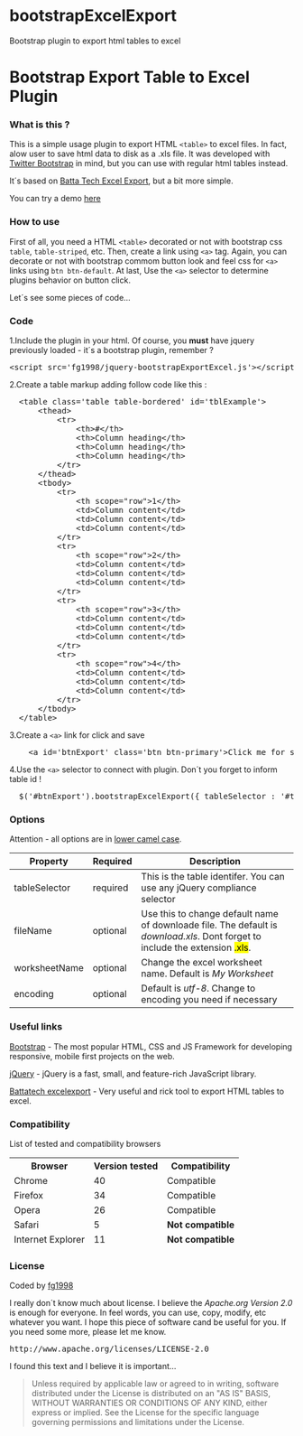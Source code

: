 # bootstrapExcelExport
Bootstrap plugin to export html tables to excel

<h1>Bootstrap Export Table to Excel Plugin</h1>
<h3>What is this ?</h3>

<p>This is a simple usage plugin to export HTML <code>&lt;table&gt;</code> to excel files. In fact, alow user to save html data to disk as a .xls file. It was developed with
<a href="http://getbootstrap.com/">Twitter Bootstrap</a> in mind, but you can use with regular html tables instead.
<p>It´s based on <a href="https://github.com/battatech/battatech_excelexport">Batta Tech Excel Export</a>, but a bit more simple.</p>

<p>You can try a demo <a href='http://www.cigi.com.br/bootstrapexcel/sample.html'>here</a></p>

<h3>How to use</h3>
<p>
First of all, you need a HTML <code>&lt;table&gt;</code> decorated or not with bootstrap css <code>table</code>, <code>table-striped</code>, etc.
Then, create a link using <code>&lt;a&gt;</code> tag. Again, you can decorate or not with bootstrap commom button
look and feel css for <code>&lt;a&gt;</code> links using <code>btn btn-default</code>. At last, Use the <code>&lt;a&gt;</code> selector to determine plugins behavior on button click.
</p>
<p>Let´s see some pieces of code...</p>
<h3>Code</h3>
<p>1.Include the plugin in your html. Of course, you <strong>must</strong> have jquery previously loaded - it´s a bootstrap plugin, remember ?</p>
<pre>&lt;script src='fg1998/jquery-bootstrapExportExcel.js'&gt;&lt;/script&gt;</pre>
<p>2.Create a table markup adding follow code like this :</p>
<pre>
  &lt;table class='table table-bordered' id='tblExample'&gt;
      &lt;thead&gt;
          &lt;tr&gt;
              &lt;th&gt;#&lt;/th&gt;
              &lt;th&gt;Column heading&lt;/th&gt;
              &lt;th&gt;Column heading&lt;/th&gt;
              &lt;th&gt;Column heading&lt;/th&gt;
          &lt;/tr&gt;
      &lt;/thead&gt;
      &lt;tbody&gt;
          &lt;tr&gt;
              &lt;th scope="row"&gt;1&lt;/th&gt;
              &lt;td&gt;Column content&lt;/td&gt;
              &lt;td&gt;Column content&lt;/td&gt;
              &lt;td&gt;Column content&lt;/td&gt;
          &lt;/tr&gt;
          &lt;tr&gt;
              &lt;th scope="row"&gt;2&lt;/th&gt;
              &lt;td&gt;Column content&lt;/td&gt;
              &lt;td&gt;Column content&lt;/td&gt;
              &lt;td&gt;Column content&lt;/td&gt;
          &lt;/tr&gt;
          &lt;tr&gt;
              &lt;th scope="row"&gt;3&lt;/th&gt;
              &lt;td&gt;Column content&lt;/td&gt;
              &lt;td&gt;Column content&lt;/td&gt;
              &lt;td&gt;Column content&lt;/td&gt;
          &lt;/tr&gt;
          &lt;tr&gt;
              &lt;th scope="row"&gt;4&lt;/th&gt;
              &lt;td&gt;Column content&lt;/td&gt;
              &lt;td&gt;Column content&lt;/td&gt;
              &lt;td&gt;Column content&lt;/td&gt;
          &lt;/tr&gt;
      &lt;/tbody&gt;
  &lt;/table&gt;
</pre>

<p>3.Create a <code>&lt;a&gt;</code> link for click and save</p>
  <pre>
    &lt;a id='btnExport' class='btn btn-primary'&gt;Click me for save&lt;a&gt;                  
</pre>
    
<p>4.Use the <code>&lt;a&gt;</code> selector to connect with plugin. Don´t you forget to inform table id !</p>
<pre>
  $('#btnExport').bootstrapExcelExport({ tableSelector : '#tblExample' });
</pre>

<h3>Options</h3>
<p>Attention - all options are in <a href='https://en.wikipedia.org/wiki/CamelCase'>lower camel case</a>.</p>
<table class="table-bordered table">
        <thead>
            <tr>
                <th>Property</th>
                <th>Required</th>
                <th>Description</th>
            </tr>
        </thead>
        <tr>
            <td>tableSelector</td>
            <td>required</td>
            <td>This is the table identifer. You can use any jQuery compliance selector</td>
        </tr>
        <tr>
            <td>fileName</td>
            <td>optional</td>
            <td>Use this to change default name of downloade file. The default is <em>download.xls</em>. Dont forget to include the extension <mark>.xls</mark>.</td>
        </tr>
        <tr>
            <td>worksheetName</td>
            <td>optional</td>
            <td>Change the excel worksheet name. Default is <em>My Worksheet</em></td>
        </tr>
        <tr>
            <td>encoding</td>
            <td>optional</td>
            <td>Default is <em>utf-8</em>. Change to encoding you need if necessary</td>
        </tr>
    </table>

<h3>Useful links</h3>
<p><a href="http://getbootstrap.com/">Bootstrap</a> - The most popular HTML, CSS and JS Framework for developing responsive, mobile first projects on the web.</p>
<p><a href="http://jquery.com/">jQuery</a> - jQuery is a fast, small, and feature-rich JavaScript library.</p>
<p><a href="https://github.com/battatech/battatech_excelexport">Battatech excelexport</a> - Very useful and rick tool to export HTML tables to excel.</p>

<h3>Compatibility</h3>
<p>List of tested and compatibility browsers<p>
<table>
  <thead>
      <tr>
        <th>Browser</th>
        <th>Version tested</th>
        <th>Compatibility</th>
      </tr>
  </thread>
  <tr>
    <td>Chrome</td>
    <td>40</td>
    <td>Compatible</td>
  </tr>
  <tr>
    <td>Firefox</td>
    <td>34</td>
    <td>Compatible</td>
  </tr>
  <tr>
    <td>Opera</td>
    <td>26</td>
    <td>Compatible</td>
  </tr>
  <tr>
    <td>Safari</td>
    <td>5</td>
    <td><strong>Not compatible</strong></td>
  </tr>
  <tr>
    <td>Internet Explorer</td>
    <td>11</td>
    <td><strong>Not compatible</strong></td>
  </tr>
</table>
    

<h3>License</h3>
<p>Coded by <a href="https://www.facebook.com/fg1998">fg1998</a></p>
<p>I really don´t know much about license. I believe the <em>Apache.org Version 2.0</em> is enough for everyone. In feel words, you can use, copy, modify, etc whatever you want. I hope this piece of software cand be useful for you.
If you need some more, please let me know.</p>
<pre>http://www.apache.org/licenses/LICENSE-2.0</pre>
<p>I found this text and I believe it is important... </p>
<blockquote>Unless required by applicable law or agreed to in writing, software distributed under the License is distributed on an "AS IS" BASIS, WITHOUT WARRANTIES OR CONDITIONS OF ANY KIND, either express or implied. See the License for the specific language governing permissions and limitations under the License.</blockquote>
